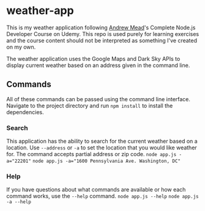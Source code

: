 # weather-app
This is my weather application following [Andrew Mead](http://www.mead.io/)'s Complete Node.js Developer Course on Udemy. This repo is used purely for learning exercises and the course content should not be interpreted as something I've created on my own.

The weather application uses the Google Maps and Dark Sky APIs to display current weather based on an address given in the command line.

## Commands
All of these commands can be passed using the command line interface. Navigate to the project directory and run `npm install` to install the dependencies.

### Search
This application has the ability to search for the current weather based on a location. Use `--address` or `-a` to set the location that you would like weather for. The command accepts partial address or zip code.
`node app.js -a="22201"`
`node app.js -a="1600 Pennsylvania Ave. Washington, DC"`

### Help
If you have questions about what commands are available or how each command works, use the `--help` command.
`node app.js --help`
`node app.js -a --help`
